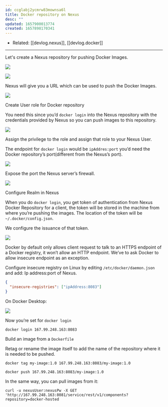 ```yaml
---
id: ccglabj2ycmrw83mownsa6l
title: Docker repository on Nexus
desc: ""
updated: 1657900013774
created: 1657898170341
---
```


- Related: [[devlog.nexus]], [[devlog.docker]]

---

Let's create a Nexus repository for pushing Docker Images.

![](https://res.cloudinary.com/zubayr/image/upload/v1657898240/wiki/xtuuz0risepxxvasvtph.png)

![](https://res.cloudinary.com/zubayr/image/upload/v1657898250/wiki/qwzgsrveb6nnaw6mjtbv.png)

Nexus will give you a URL which can be used to push the Docker Images.

![](https://res.cloudinary.com/zubayr/image/upload/v1657898282/wiki/uzqnzn9ytfxv5v3lepem.png)

Create User role for Docker repository

You need this since you’d `docker login` into the Nexus repository with the credentials provided by Nexus so you can push images to this repository.

![](https://res.cloudinary.com/zubayr/image/upload/v1657898401/wiki/e3ws3cnkzx3pjugcah5z.png)

Assign the privilege to the role and assign that role to your Nexus User.

The endpoint for `docker login` would be `ipAddres:port` you’d need the Docker repository’s port(different from the Nexus’s port).

![](https://res.cloudinary.com/zubayr/image/upload/v1657898631/wiki/wd2c0lpxian1nawdszqj.png)

Expose the port the Nexus server’s firewall.

![](https://res.cloudinary.com/zubayr/image/upload/v1657898733/wiki/sf4hnvqudcdpm1latsq7.png)

Configure Realm in Nexus

When you do `docker login`, you get token of authentication from Nexus Docker Repository for a client, the token will be stored in the machine from where you’re pushing the images. The location of the token will be `~/.docker/config.json`.

We configure the issuance of that token.

![](https://res.cloudinary.com/zubayr/image/upload/v1657899004/wiki/hvl6ifvbatliuxgkq9bi.png)

Docker by default only allows client request to talk to an HTTPS endpoint of a Docker registry, it won’t allow an HTTP endpoint. We’ve to ask Docker to allow insecure endpoint as an exception.

Configure insecure registry on Linux by editing `/etc/docker/daemon.json` and add: Ip address:port of Nexus.

```json
{
  "insecure-registries": ["ipAddress:8083"]
}
```

On Docker Desktop:

![](https://res.cloudinary.com/zubayr/image/upload/v1657899306/wiki/dnqx8sntzibnnfofspda.png)

Now you’re set for `docker login`

`docker login 167.99.248.163:8083`

Build an image from a `Dockerfile`

Retag or rename the image itself to add the name of the repository where it is needed to be pushed.

`docker tag my-image:1.0 167.99.248.163:8083/my-image:1.0`

`docker push 167.99.248.163:8083/my-image:1.0`

In the same way, you can pull images from it:

`curl -u nexusUser:nexusPw -X GET 'http://167.99.248.163:8081/service/rest/v1/components?repository=docker-hosted`
